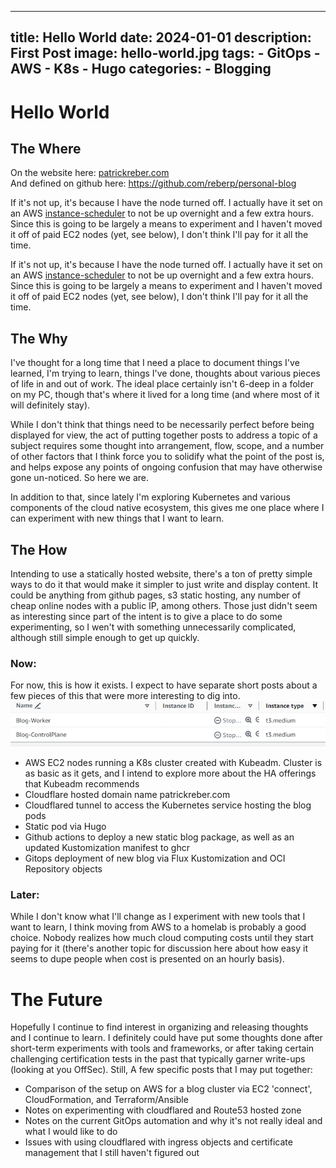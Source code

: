 
---
title: Hello World
date: 2024-01-01
description: First Post
image: hello-world.jpg
tags: 
    - GitOps
    - AWS
    - K8s
    - Hugo
categories:
    - Blogging
---
# Hello World

## The Where

On the website here: [patrickreber.com](https://patrickreber.com)  
And defined on github here: https://github.com/reberp/personal-blog

If it's not up, it's because I have the node turned off. I actually have it set on an AWS [instance-scheduler](https://docs.aws.amazon.com/solutions/latest/instance-scheduler-on-aws/solution-overview.html) to not be up overnight and a few extra hours. Since this is going to be largely a means to experiment and I haven't moved it off of paid EC2 nodes (yet, see below), I don't think I'll pay for it all the time. 

If it's not up, it's because I have the node turned off. I actually have it set on an AWS [instance-scheduler](https://docs.aws.amazon.com/solutions/latest/instance-scheduler-on-aws/solution-overview.html) to not be up overnight and a few extra hours. Since this is going to be largely a means to experiment and I haven't moved it off of paid EC2 nodes (yet, see below), I don't think I'll pay for it all the time. 

## The Why
I've thought for a long time that I need a place to document things I've learned, I'm trying to learn, things I've done, thoughts about various pieces of life in and out of work. The ideal place certainly isn't 6-deep in a folder on my PC, though that's where it lived for a long time (and where most of it will definitely stay). 

While I don't think that things need to be necessarily perfect before being displayed for view, the act of putting together posts to address a topic of a subject requires some thought into arrangement, flow, scope, and a number of other factors that I think force you to solidify what the point of the post is, and helps expose any points of ongoing confusion that may have otherwise gone un-noticed. So here we are. 

In addition to that, since lately I'm exploring Kubernetes and various components of the cloud native ecosystem, this gives me one place where I can experiment with new things that I want to learn. 

## The How
Intending to use a statically hosted website, there's a ton of pretty simple ways to do it that would make it simpler to just write and display content. It could be anything from github pages, s3 static hosting, any number of cheap online nodes with a public IP, among others. Those just didn't seem as interesting since part of the intent is to give a place to do some experimenting, so I wen't with something unnecessarily complicated, although still simple enough to get up quickly. 


### Now: 
For now, this is how it exists. I expect to have separate short posts about a few pieces of this that were more interesting to dig into. 
![EC2 Nodes](Startup_1.png)
* AWS EC2 nodes running a K8s cluster created with Kubeadm. Cluster is as basic as it gets, and I intend to explore more about the HA offerings that Kubeadm recommends
* Cloudflare hosted domain name patrickreber.com
* Cloudflared tunnel to access the Kubernetes service hosting the blog pods
* Static pod via Hugo
* Github actions to deploy a new static blog package, as well as an updated Kustomization manifest to ghcr
* Gitops deployment of new blog via Flux Kustomization and OCI Repository objects

### Later:
While I don't know what I'll change as I experiment with new tools that I want to learn, I think moving from AWS to a homelab is probably a good choice. Nobody realizes how much cloud computing costs until they start paying for it (there's another topic for discussion here about how easy it seems to dupe people when cost is presented on an hourly basis).

# The Future
Hopefully I continue to find interest in organizing and releasing thoughts and I continue to learn. I definitely could have put some thoughts done after short-term experiments with tools and frameworks, or after taking certain challenging certification tests in the past that typically garner write-ups (looking at you OffSec). Still, A few specific posts that I may put together: 
* Comparison of the setup on AWS for a blog cluster via EC2 'connect', CloudFormation, and Terraform/Ansible
* Notes on experimenting with cloudflared and Route53 hosted zone
* Notes on the current GitOps automation and why it's not really ideal and what I would like to do
* Issues with using cloudflared with ingress objects and certificate management that I still haven't figured out
